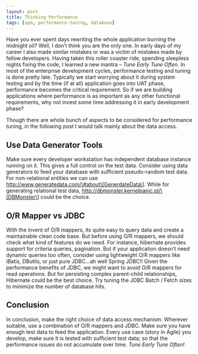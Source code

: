 ```yaml
---
layout: post
title: Thinking Performance
tags: [apm, performance-tuning, database]
---
```


Have you ever spent days rewriting the whole application burning the midnight oil? Well, I don’t think you are the only one. In early days of my career I also made similar mistakes or was a victim of mistakes made by fellow developers. Having taken this roller coaster ride, spending sleepless nights fixing the code, I learned a new mantra – *Tune Early Tune Often*. In most of the enterprise development cycles, performance testing and tuning is done pretty late. Typically we start worrying about it during system testing and by the time (if at all) application goes into UAT phase, performance becomes the critical requirement. So if we are building applications where performance is as important as any other functional requirements, why not invest some time addressing it in early development phase?

Though there are whole bunch of aspects to be considered for performance tuning, in the following post I would talk mainly about the data access.

## Use Data Generator Tools

Make sure every developer workstation has independent database instance running on it. This gives a full control on the test data. Consider using data generators to feed your database with sufficient pseudo-random test data. For non-relational entities we can use http://www.generatedata.com/\#about\[GenerdateData\]. While for generating relational test data, http://dbmonster.kernelpanic.pl/\[DBMonster\] could be the choice.

## O/R Mapper vs JDBC

With the invent of O/R mappers, its quite easy to query data and create a maintainable clean code base. But before using O/R mappers, we should check what kind of features do we need. For instance, hibernate provides support for criteria queries, pagination. But if your application doesn’t need dynamic queries too often, consider using lightweight O/R mappers like iBatis, DButils, or just pure JDBC…ah well Spring JDBC!! Given the performance benefits of JDBC, we might want to avoid O/R mappers for read operations. But for persisting complex parent-child relationships, Hibernate could be the best choice. Try tuning the JDBC Batch / Fetch sizes to minimize the number of database hits.

## Conclusion

In conclusion, make the right choice of data access mechanism. Wherever suitable, use a combination of O/R mappers and JDBC. Make sure you have enough test data to feed the application. Every use case (story in Agile) you develop, make sure it is tested with sufficient test data; so that the performance issues do not accumulate over time. *Tune Early Tune Often!*
